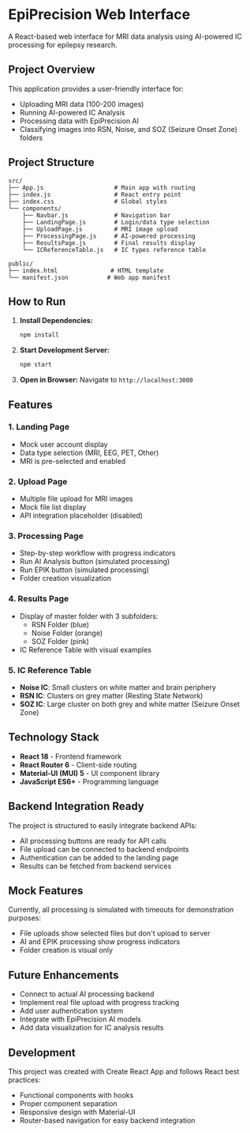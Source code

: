 # EpiPrecision Web Interface

A React-based web interface for MRI data analysis using AI-powered IC processing for epilepsy research.

## Project Overview

This application provides a user-friendly interface for:
- Uploading MRI data (100-200 images)
- Running AI-powered IC Analysis
- Processing data with EpiPrecision AI
- Classifying images into RSN, Noise, and SOZ (Seizure Onset Zone) folders

## Project Structure

```
src/
├── App.js                    # Main app with routing
├── index.js                  # React entry point
├── index.css                 # Global styles
└── components/
    ├── Navbar.js             # Navigation bar
    ├── LandingPage.js        # Login/data type selection
    ├── UploadPage.js         # MRI image upload
    ├── ProcessingPage.js     # AI-powered processing
    ├── ResultsPage.js        # Final results display
    └── ICReferenceTable.js   # IC types reference table

public/
├── index.html               # HTML template
└── manifest.json           # Web app manifest
```

## How to Run

1. **Install Dependencies:**
   ```bash
   npm install
   ```

2. **Start Development Server:**
   ```bash
   npm start
   ```

3. **Open in Browser:**
   Navigate to `http://localhost:3000`

## Features

### 1. Landing Page
- Mock user account display
- Data type selection (MRI, EEG, PET, Other)
- MRI is pre-selected and enabled

### 2. Upload Page
- Multiple file upload for MRI images
- Mock file list display
- API integration placeholder (disabled)

### 3. Processing Page
- Step-by-step workflow with progress indicators
- Run AI Analysis button (simulated processing)
- Run EPIK button (simulated processing)
- Folder creation visualization

### 4. Results Page
- Display of master folder with 3 subfolders:
  - RSN Folder (blue)
  - Noise Folder (orange)
  - SOZ Folder (pink)
- IC Reference Table with visual examples

### 5. IC Reference Table
- **Noise IC**: Small clusters on white matter and brain periphery
- **RSN IC**: Clusters on grey matter (Resting State Network)
- **SOZ IC**: Large cluster on both grey and white matter (Seizure Onset Zone)

## Technology Stack

- **React 18** - Frontend framework
- **React Router 6** - Client-side routing
- **Material-UI (MUI) 5** - UI component library
- **JavaScript ES6+** - Programming language

## Backend Integration Ready

The project is structured to easily integrate backend APIs:
- All processing buttons are ready for API calls
- File upload can be connected to backend endpoints
- Authentication can be added to the landing page
- Results can be fetched from backend services

## Mock Features

Currently, all processing is simulated with timeouts for demonstration purposes:
- File uploads show selected files but don't upload to server
- AI and EPIK processing show progress indicators
- Folder creation is visual only

## Future Enhancements

- Connect to actual AI processing backend
- Implement real file upload with progress tracking
- Add user authentication system
- Integrate with EpiPrecision AI models
- Add data visualization for IC analysis results

## Development

This project was created with Create React App and follows React best practices:
- Functional components with hooks
- Proper component separation
- Responsive design with Material-UI
- Router-based navigation for easy backend integration 